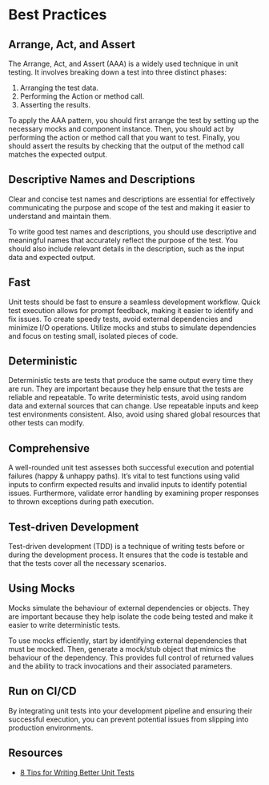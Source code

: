 # Best Practices

## Arrange, Act, and Assert

The Arrange, Act, and Assert (AAA) is a widely used technique in unit testing.
It involves breaking down a test into three distinct phases:

1. Arranging the test data.
2. Performing the Action or method call.
2. Asserting the results.

To apply the AAA pattern, you should first arrange the test by setting up the
necessary mocks and component instance. Then, you should act by performing the
action or method call that you want to test. Finally, you should assert the
results by checking that the output of the method call matches the expected
output.

## Descriptive Names and Descriptions

Clear and concise test names and descriptions are essential for effectively
communicating the purpose and scope of the test and making it easier to
understand and maintain them.

To write good test names and descriptions, you should use descriptive and
meaningful names that accurately reflect the purpose of the test. You should
also include relevant details in the description, such as the input data and
expected output.

## Fast

Unit tests should be fast to ensure a seamless development workflow. Quick
test execution allows for prompt feedback, making it easier to identify and
fix issues. To create speedy tests, avoid external dependencies and minimize
I/O operations. Utilize mocks and stubs to simulate dependencies and focus on
testing small, isolated pieces of code.

## Deterministic

Deterministic tests are tests that produce the same output every time they are
run. They are important because they help ensure that the tests are reliable
and repeatable. To write deterministic tests, avoid using random data and
external sources that can change. Use repeatable inputs and keep test
environments consistent. Also, avoid using shared global resources that other
tests can modify.

## Comprehensive

A well-rounded unit test assesses both successful execution and potential
failures (happy & unhappy paths). It’s vital to test functions using valid
inputs to confirm expected results and invalid inputs to identify potential
issues. Furthermore, validate error handling by examining proper responses to
thrown exceptions during path execution.

## Test-driven Development

Test-driven development (TDD) is a technique of writing tests before or during
the development process. It ensures that the code is testable and that the
tests cover all the necessary scenarios.

## Using Mocks

Mocks simulate the behaviour of external dependencies or objects. They are
important because they help isolate the code being tested and make it easier
to write deterministic tests.

To use mocks efficiently, start by identifying external dependencies that must
be mocked. Then, generate a mock/stub object that mimics the behaviour of the
dependency. This provides full control of returned values and the ability to
track invocations and their associated parameters.

## Run on CI/CD

By integrating unit tests into your development pipeline and ensuring their
successful execution, you can prevent potential issues from slipping into
production environments.

## Resources

- [8 Tips for Writing Better Unit Tests](https://fadamakis.com/8-tips-for-writing-better-unit-tests-8c0a8d8cde16)
